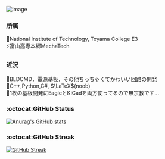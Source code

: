 ![image](https://user-images.githubusercontent.com/80198387/208290390-8e3c5794-e48b-4616-997a-c84f324020ba.png)

### 所属
🔭National Institute of Technology, Toyama College E3<br>
⚡富山高専本郷MechaTech

### 近況
🌱BLDCMD，電源基板，その他ちっちゃくてかわいい回路の開発<br>
💬C++,Python,C#, $\LaTeX$(noob)<br>
🤔1枚の基板開発にEagleとKiCadを両方使ってるので無宗教です...

### :octocat:GitHub Status<br>
[![Anurag's GitHub stats](https://github-readme-stats.vercel.app/api?username=issaimaru&theme=tokyonight)](https://github.com/issaimaru/github-readme-stats)

### :octocat:GitHub Streak<br>
[![GitHub Streak](http://github-readme-streak-stats.herokuapp.com?user=issaimaru&theme=tokyonight&hide_border=true)](https://git.io/streak-stats)<br>

<!--
**Issaimaru/Issaimaru** is a ✨ _special_ ✨ repository because its `README.md` (this file) appears on your GitHub profile.

Here are some ideas to get you started:

- 🔭 I’m currently working on ...
- 🌱 I’m currently learning ...
- 👯 I’m looking to collaborate on ...
- 🤔 I’m looking for help with ...
- 💬 Ask me about ...
- 📫 How to reach me: ...
- 😄 Pronouns: ...
- ⚡ Fun fact: ...
-->
